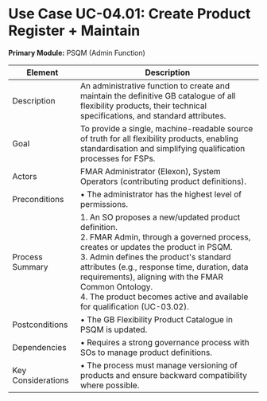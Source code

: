 # Use Case UC-04.01: Create Product Register + Maintain 
**Primary Module:** PSQM (Admin Function)

| Element            | Description                                                                                                                                                                                                                                                                                                                                                                    |
| ------------------ | ------------------------------------------------------------------------------------------------------------------------------------------------------------------------------------------------------------------------------------------------------------------------------------------------------------------------------------------------------------------------------ |
| Description        | An administrative function to create and maintain the definitive GB catalogue of all flexibility products, their technical specifications, and standard attributes.                                                                                                                                                                                                            |
| Goal               | To provide a single, machine-readable source of truth for all flexibility products, enabling standardisation and simplifying qualification processes for FSPs.                                                                                                                                                                                                                 |
| Actors             | FMAR Administrator (Elexon), System Operators (contributing product definitions).                                                                                                                                                                                                                                                                                              |
| Preconditions      | • The administrator has the highest level of permissions.                                                                                                                                                                                                                                                                                                                      |
| Process Summary    | 1. An SO proposes a new/updated product definition. <br> 2. FMAR Admin, through a governed process, creates or updates the product in PSQM. <br> 3. Admin defines the product's standard attributes (e.g., response time, duration, data requirements), aligning with the FMAR Common Ontology. <br> 4. The product becomes active and available for qualification (UC-03.02). |
| Postconditions     | • The GB Flexibility Product Catalogue in PSQM is updated.                                                                                                                                                                                                                                                                                                                     |
| Dependencies       | • Requires a strong governance process with SOs to manage product definitions.                                                                                                                                                                                                                                                                                                 |
| Key Considerations | • The process must manage versioning of products and ensure backward compatibility where possible.                                                                                                                                                                                                                                                                             |
